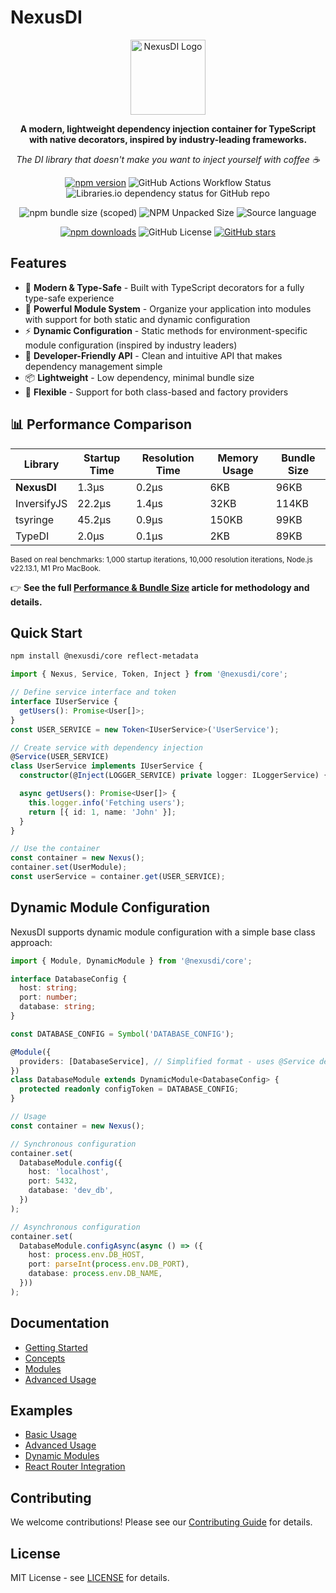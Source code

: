 # NexusDI

<div align="center">
  <img src="https://nexus.js.org/img/logo.svg" alt="NexusDI Logo" width="120" height="120" />
  <br />
  <p><strong>A modern, lightweight dependency injection container for TypeScript with native decorators, inspired by industry-leading frameworks.</strong></p>
  <p><em>The DI library that doesn't make you want to inject yourself with coffee ☕</em></p>
</div>

<div align="center">

[![npm version](https://img.shields.io/npm/v/@nexusdi/core.svg)](https://www.npmjs.com/package/@nexusdi/core)
![GitHub Actions Workflow Status](https://img.shields.io/github/actions/workflow/status/nexusdi/core/ci.yml)
![Libraries.io dependency status for GitHub repo](https://img.shields.io/librariesio/github/nexusdi/core)

![npm bundle size (scoped)](https://img.shields.io/bundlephobia/min/%40nexusdi/core)
![NPM Unpacked Size](https://img.shields.io/npm/unpacked-size/%40nexusdi%2Fcore)
![Source language](https://img.shields.io/badge/language-TypeScript-blue)

[![npm downloads](https://img.shields.io/npm/dm/@nexusdi/core.svg)](https://www.npmjs.com/package/@nexusdi/core)
![GitHub License](https://img.shields.io/github/license/NexusDI/core)
[![GitHub stars](https://img.shields.io/github/stars/NexusDI/core.svg?style=social&label=Star)](https://github.com/NexusDI/core)

</div>

## Features

- 🚀 **Modern & Type-Safe** - Built with TypeScript decorators for a fully type-safe experience
- 🧩 **Powerful Module System** - Organize your application into modules with support for both static and dynamic configuration
- ⚡ **Dynamic Configuration** - Static methods for environment-specific module configuration (inspired by industry leaders)
- 🎯 **Developer-Friendly API** - Clean and intuitive API that makes dependency management simple
- 📦 **Lightweight** - Low dependency, minimal bundle size
- 🔧 **Flexible** - Support for both class-based and factory providers

## 📊 Performance Comparison

| Library     | Startup Time | Resolution Time | Memory Usage | Bundle Size |
| ----------- | ------------ | --------------- | ------------ | ----------- |
| **NexusDI** | 1.3μs        | 0.2μs           | 6KB          | 96KB        |
| InversifyJS | 22.2μs       | 1.4μs           | 32KB         | 114KB       |
| tsyringe    | 45.2μs       | 0.9μs           | 150KB        | 99KB        |
| TypeDI      | 2.0μs        | 0.1μs           | 2KB          | 89KB        |

<sup>Based on real benchmarks: 1,000 startup iterations, 10,000 resolution iterations, Node.js v22.13.1, M1 Pro MacBook.</sup>

👉 **See the full [Performance & Bundle Size](https://nexus.js.org/docs/performance) article for methodology and details.**

## Quick Start

```bash
npm install @nexusdi/core reflect-metadata
```

```typescript
import { Nexus, Service, Token, Inject } from '@nexusdi/core';

// Define service interface and token
interface IUserService {
  getUsers(): Promise<User[]>;
}
const USER_SERVICE = new Token<IUserService>('UserService');

// Create service with dependency injection
@Service(USER_SERVICE)
class UserService implements IUserService {
  constructor(@Inject(LOGGER_SERVICE) private logger: ILoggerService) {}

  async getUsers(): Promise<User[]> {
    this.logger.info('Fetching users');
    return [{ id: 1, name: 'John' }];
  }
}

// Use the container
const container = new Nexus();
container.set(UserModule);
const userService = container.get(USER_SERVICE);
```

## Dynamic Module Configuration

NexusDI supports dynamic module configuration with a simple base class approach:

```typescript
import { Module, DynamicModule } from '@nexusdi/core';

interface DatabaseConfig {
  host: string;
  port: number;
  database: string;
}

const DATABASE_CONFIG = Symbol('DATABASE_CONFIG');

@Module({
  providers: [DatabaseService], // Simplified format - uses @Service decorator token
})
class DatabaseModule extends DynamicModule<DatabaseConfig> {
  protected readonly configToken = DATABASE_CONFIG;
}

// Usage
const container = new Nexus();

// Synchronous configuration
container.set(
  DatabaseModule.config({
    host: 'localhost',
    port: 5432,
    database: 'dev_db',
  })
);

// Asynchronous configuration
container.set(
  DatabaseModule.configAsync(async () => ({
    host: process.env.DB_HOST,
    port: parseInt(process.env.DB_PORT),
    database: process.env.DB_NAME,
  }))
);
```

## Documentation

- [Getting Started](https://nexus.js.org/docs/getting-started)
- [Concepts](https://nexus.js.org/docs/concepts)
- [Modules](https://nexus.js.org/docs/modules)
- [Advanced Usage](https://nexus.js.org/docs/advanced)

## Examples

- [Basic Usage](examples/basic-usage.ts)
- [Advanced Usage](examples/advanced-usage.ts)
- [Dynamic Modules](examples/dynamic-modules.ts)
- [React Router Integration](examples/react-router/)

## Contributing

We welcome contributions! Please see our [Contributing Guide](CONTRIBUTING.md) for details.

## License

MIT License - see [LICENSE](LICENSE) for details.
